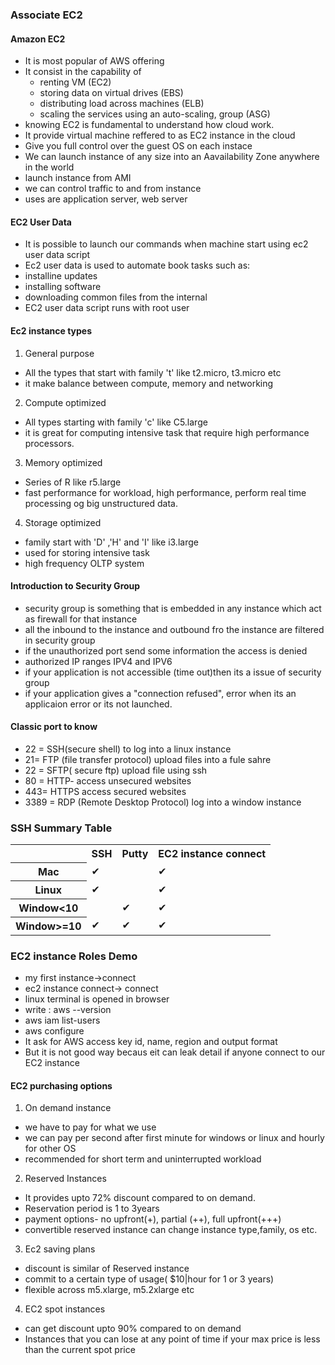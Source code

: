 ### Associate EC2

#### Amazon EC2 
+ It is most popular of AWS offering
+ It consist in the capability of
    + renting VM (EC2)
    + storing data on virtual drives (EBS)
    + distributing load across machines (ELB)
    + scaling the services using an auto-scaling, group (ASG)
+ knowing EC2 is fundamental to understand how cloud work.    
+ It provide virtual machine reffered to as EC2 instance in the cloud
+ Give you full control over the guest OS on each instace
+ We can launch instance of any size into an Aavailability Zone anywhere in the world
+ launch instance from AMI
+ we can control traffic to and from instance 
+ uses are application server, web server

#### EC2 User Data
+ It is possible to launch our commands when machine start using ec2 user data script
+ Ec2 user data is used to automate book tasks such as:
 + installine updates
 + installing software
 + downloading common files from the internal
+ EC2 user data script runs with root user 

#### Ec2 instance types
1. General purpose
+ All the types that start with family 't' like t2.micro, t3.micro etc
+ it make balance between compute, memory and networking

2. Compute optimized
+ All types starting with family 'c' like C5.large
+ it is great for computing intensive task that require high performance processors.

3. Memory optimized
+ Series of R like r5.large
+ fast performance for workload, high performance, perform real time processing og big unstructured data.

4. Storage optimized
+ family start with 'D' ,'H' and 'I' like i3.large
+ used for storing intensive task
+ high frequency OLTP system

#### Introduction to Security Group
+ security group is something that is embedded in any instance which act as firewall for that instance
+ all the inbound to the instance and outbound fro the instance are filtered in security group 
+ if the unauthorized port send some information the access is denied
+ authorized IP ranges IPV4 and IPV6
+ if your application is not accessible (time out)then its a issue of security group
+ if your application gives a "connection refused", error when its an applicaion error or its not launched.

#### Classic port to know
+ 22 = SSH(secure shell) to log into a linux instance
+ 21= FTP (file transfer protocol) upload files into a fule sahre
+ 22 = SFTP( secure ftp) upload file using ssh
+ 80 = HTTP- access unsecured websites
+ 443= HTTPS access secured websites
+ 3389 = RDP (Remote Desktop Protocol) log into a window instance

### SSH Summary Table
<!DOCTYPE html>
<html lang="en">

<body>

<table>
  <tr>
    <th></th>
    <th>SSH</th>
    <th>Putty</th>
    <th>EC2 instance connect</th>
  </tr>

  
  <tr>
    <th>Mac</th>
    <td>&#10004;</td>
    <td></td>
    <td>&#10004;</td>
    
  </tr>
  <tr>
    <th>Linux</th>
    <td>&#10004;</td>
    <td></td>
    <td>&#10004;</td>
  </tr>
  <tr>
    <th>Window<10</th>
    <td></td>
    <td>&#10004;</td>
    <td>&#10004;</td>
  </tr>
  <tr>
    <th>Window>=10</th>
    <td>&#10004;</td>
    <td>&#10004;</td>
    <td>&#10004;</td>
  </tr>
</table>

</body>
</html>

### EC2 instance Roles Demo
+ my first instance->connect
+ ec2 instance connect-> connect
+ linux terminal is opened in browser
+ write : aws --version
+ aws iam list-users
+ aws configure
 + It ask for AWS access key id, name, region and output format
 + But it is not good way becaus eit can leak detail if anyone connect to our EC2 instance

#### EC2 purchasing options
1. On demand instance
+ we have to pay for what we use
+ we can pay per second after first minute for windows or linux and hourly for other OS
+ recommended for short term and uninterrupted workload 

2. Reserved Instances
+ It provides upto 72% discount compared to on demand.
+ Reservation period is 1 to 3years
+ payment options- no upfront(+), partial (++), full upfront(+++)
+ convertible reserved instance can change instance type,family, os etc.

3. Ec2 saving plans
+ discount is similar of Reserved instance
+ commit to a certain type of usage( $10|hour for 1 or 3 years)
+ flexible across m5.xlarge, m5.2xlarge etc

4. EC2 spot instances
+ can get discount upto 90% compared to on demand
+ Instances that you can lose at any point of time if your max price is less than the current spot price


